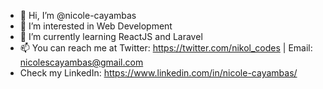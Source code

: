 - 👋 Hi, I’m @nicole-cayambas
- 👀 I’m interested in Web Development
- 🌱 I’m currently learning ReactJS and Laravel
- 📫 You can reach me at Twitter: https://twitter.com/nikol_codes | Email: nicolescayambas@gmail.com
- Check my LinkedIn: https://www.linkedin.com/in/nicole-cayambas/

<!---
nicole-cayambas/nicole-cayambas is a ✨ special ✨ repository because its `README.md` (this file) appears on your GitHub profile.
You can click the Preview link to take a look at your changes.
--->
